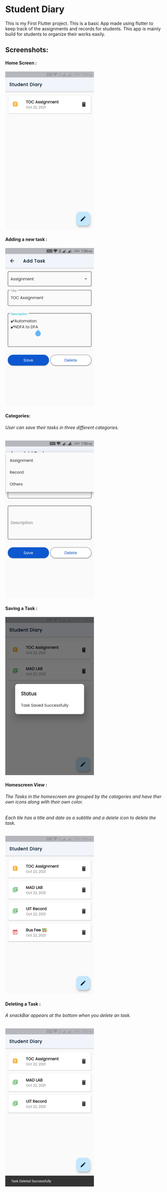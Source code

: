 # Student Diary

This is my First Flutter project.
This is a basic App made using flutter to keep track of the assignments and records for students.
This app is mainly build for students to organize their works easily.


## Screenshots:
#### Home Screen :
<img src="screenshots/img1.jpeg" height="500">

#### Adding a new task :
<img src="screenshots/img2.jpeg" height="500">

#### Categories:
###### User can save their tasks in three different categories.
<img src="screenshots/img4.jpeg" height="500">


#### Saving a Task :
<img src="screenshots/img3.jpeg" height="500">


#### Homescreen View :
###### The Tasks in the homescreen are grouped by the catagories and have ther own icons along with their own color.

###### Each tile has a title and date as a subtitle and a delete icon to delete the task.
<img src="screenshots/img5.jpeg" height="500">

#### Deleting a Task :
###### A snackBar appears at the bottom when you delete an task.
<img src="screenshots/img6.jpeg" height="500">
